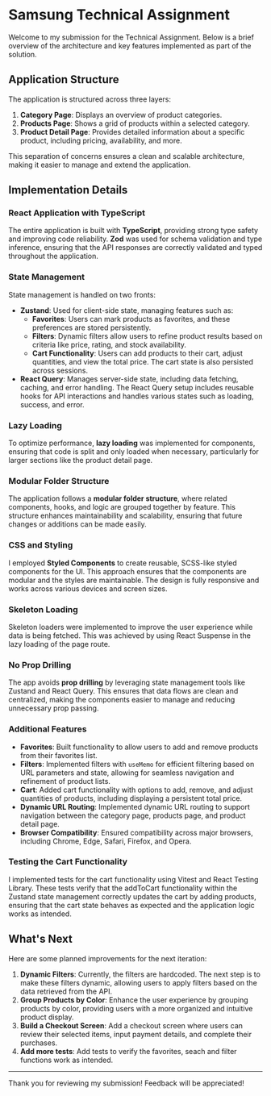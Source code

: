 # Samsung Technical Assignment

Welcome to my submission for the Technical Assignment. Below is a brief overview of the architecture and key features implemented as part of the solution.

## Application Structure

The application is structured across three layers:

1. **Category Page**: Displays an overview of product categories.
2. **Products Page**: Shows a grid of products within a selected category.
3. **Product Detail Page**: Provides detailed information about a specific product, including pricing, availability, and more.

This separation of concerns ensures a clean and scalable architecture, making it easier to manage and extend the application.

## Implementation Details

### **React Application with TypeScript**

The entire application is built with **TypeScript**, providing strong type safety and improving code reliability. **Zod** was used for schema validation and type inference, ensuring that the API responses are correctly validated and typed throughout the application.

### **State Management**

State management is handled on two fronts:

- **Zustand**: Used for client-side state, managing features such as:
  - **Favorites**: Users can mark products as favorites, and these preferences are stored persistently.
  - **Filters**: Dynamic filters allow users to refine product results based on criteria like price, rating, and stock availability.
  - **Cart Functionality**: Users can add products to their cart, adjust quantities, and view the total price. The cart state is also persisted across sessions.
- **React Query**: Manages server-side state, including data fetching, caching, and error handling. The React Query setup includes reusable hooks for API interactions and handles various states such as loading, success, and error.

### **Lazy Loading**

To optimize performance, **lazy loading** was implemented for components, ensuring that code is split and only loaded when necessary, particularly for larger sections like the product detail page.

### **Modular Folder Structure**

The application follows a **modular folder structure**, where related components, hooks, and logic are grouped together by feature. This structure enhances maintainability and scalability, ensuring that future changes or additions can be made easily.

### **CSS and Styling**

I employed **Styled Components** to create reusable, SCSS-like styled components for the UI. This approach ensures that the components are modular and the styles are maintainable. The design is fully responsive and works across various devices and screen sizes.

### **Skeleton Loading**

Skeleton loaders were implemented to improve the user experience while data is being fetched. This was achieved by using React Suspense in the lazy loading of the page route.

### **No Prop Drilling**

The app avoids **prop drilling** by leveraging state management tools like Zustand and React Query. This ensures that data flows are clean and centralized, making the components easier to manage and reducing unnecessary prop passing.

### **Additional Features**

- **Favorites**: Built functionality to allow users to add and remove products from their favorites list.
- **Filters**: Implemented filters with `useMemo` for efficient filtering based on URL parameters and state, allowing for seamless navigation and refinement of product lists.
- **Cart**: Added cart functionality with options to add, remove, and adjust quantities of products, including displaying a persistent total price.
- **Dynamic URL Routing**: Implemented dynamic URL routing to support navigation between the category page, products page, and product detail page.
- **Browser Compatibility**: Ensured compatibility across major browsers, including Chrome, Edge, Safari, Firefox, and Opera.

### **Testing the Cart Functionality**

I implemented tests for the cart functionality using Vitest and React Testing Library. These tests verify that the addToCart functionality within the Zustand state management correctly updates the cart by adding products, ensuring that the cart state behaves as expected and the application logic works as intended.

## What's Next

Here are some planned improvements for the next iteration:

1. **Dynamic Filters**: Currently, the filters are hardcoded. The next step is to make these filters dynamic, allowing users to apply filters based on the data retrieved from the API.
2. **Group Products by Color**: Enhance the user experience by grouping products by color, providing users with a more organized and intuitive product display.
3. **Build a Checkout Screen**: Add a checkout screen where users can review their selected items, input payment details, and complete their purchases.
4. **Add more tests**: Add tests to verify the favorites, seach and filter functions work as intended.

---

Thank you for reviewing my submission! Feedback will be appreciated!
